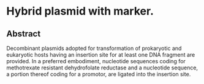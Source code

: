 # Hybrid plasmid with marker.

## Abstract
Decombinant plasmids adopted for transformation of prokaryotic and eukaryotic hosts having an insertion site for at least one DNA fragment are provided. In a preferred embodiment, nucleotide sequences coding for methotrexate resistant dehydrofolate reductase and a nucleotide sequence, a portion thereof coding for a promotor, are ligated into the insertion site.